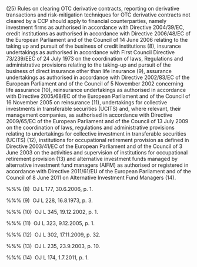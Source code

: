 (25) Rules on clearing OTC derivative contracts, reporting on derivative transactions and risk-mitigation techniques for OTC derivative contracts not cleared by a CCP should apply to financial counterparties, namely investment firms as authorised in accordance with Directive 2004/39/EC, credit institutions as authorised in accordance with Directive 2006/48/EC of the European Parliament and of the Council of 14 June 2006 relating to the taking up and pursuit of the business of credit institutions (8), insurance undertakings as authorised in accordance with First Council Directive 73/239/EEC of 24 July 1973 on the coordination of laws, Regulations and administrative provisions relating to the taking-up and pursuit of the business of direct insurance other than life insurance (9), assurance undertakings as authorised in accordance with Directive 2002/83/EC of the European Parliament and of the Council of 5 November 2002 concerning life assurance (10), reinsurance undertakings as authorised in accordance with Directive 2005/68/EC of the European Parliament and of the Council of 16 November 2005 on reinsurance (11), undertakings for collective investments in transferable securities (UCITS) and, where relevant, their management companies, as authorised in accordance with Directive 2009/65/EC of the European Parliament and of the Council of 13 July 2009 on the coordination of laws, regulations and administrative provisions relating to undertakings for collective investment in transferable securities (UCITS) (12), institutions for occupational retirement provision as defined in Directive 2003/41/EC of the European Parliament and of the Council of 3 June 2003 on the activities and supervision of institutions for occupational retirement provision (13) and alternative investment funds managed by alternative investment fund managers (AIFM) as authorised or registered in accordance with Directive 2011/61/EU of the European Parliament and of the Council of 8 June 2011 on Alternative Investment Fund Managers (14).

%%% (8)  OJ L 177, 30.6.2006, p. 1.

%%% (9)  OJ L 228, 16.8.1973, p. 3.

%%% (10)  OJ L 345, 19.12.2002, p. 1.

%%% (11)  OJ L 323, 9.12.2005, p. 1.

%%% (12)  OJ L 302, 17.11.2009, p. 32.

%%% (13)  OJ L 235, 23.9.2003, p. 10.

%%% (14)  OJ L 174, 1.7.2011, p. 1.
